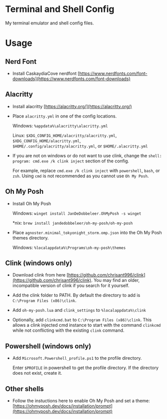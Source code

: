 # Terminal and Shell Config

My terminal emulator and shell config files.

# Usage

## Nerd Font

- Install CaskaydiaCove nerdfont [https://www.nerdfonts.com/font-downloads](https://www.nerdfonts.com/font-downloads)

## Alacritty

- Install alacritty [https://alacritty.org/](https://alacritty.org/)

- Place `alacritty.yml` in one of the config locations. 

    Windows: `%appdata%\alacritty\alacritty.yml`

    Linux: `$XDG_CONFIG_HOME/alacritty/alacritty.yml`, `$XDG_CONFIG_HOME/alacritty.yml`, `$HOME/.config/alacritty/alacritty.yml`, or `$HOME/.alacritty.yml`

- If you are not on windows or do not want to use clink, change the `shell:    program: cmd.exe /k clink inject` section of the config. 

    For example, replace `cmd.exe /k clink inject` with `powershell`, `bash`, or `zsh`. Using `cmd` is not recommended as you cannot use `Oh My Posh`.

## Oh My Posh

- Install Oh My Posh

    Windows: `winget install JanDeDobbeleer.OhMyPosh -s winget`

    *nix: `brew install jandedobbeleer/oh-my-posh/oh-my-posh`

- Place `agnoster.minimal_tokyonight_storm.omp.json` into the Oh My Posh themes directory.

    Windows: `%localappdata%\Programs\oh-my-posh\themes`

## Clink (windows only)

- Download clink from here [https://github.com/chrisant996/clink](https://github.com/chrisant996/clink). You may find an older, incompatible version of clink if you search for it yourself.

- Add the clink folder to PATH. By default the directory to add is `C:\Program Files (x86)\clink`.

- Add `oh-my-posh.lua` and `clink_settings` to `%localappdata%\clink`

- Optionally, add `clinkcmd.bat` to `C:\Program Files (x86)\clink`. This allows a clink injected cmd instance to start with the command `clinkcmd` while not conflicting with the existing `clink` command.

## Powershell (windows only)

- Add `Microsoft.Powershell_profile.ps1` to the profile directory. 

    Enter `$PROFILE` in powershell to get the profile directory. If the directory does not exist, create it.

## Other shells

- Follow the instuctions here to enable Oh My Posh and set a theme: [https://ohmyposh.dev/docs/installation/prompt](https://ohmyposh.dev/docs/installation/prompt)